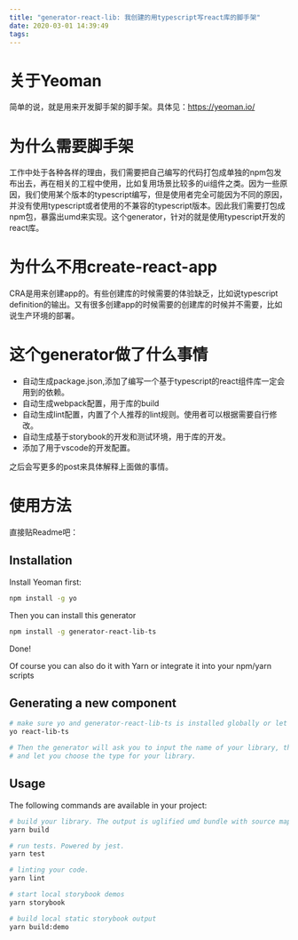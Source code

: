 ```yaml
---
title: "generator-react-lib: 我创建的用typescript写react库的脚手架"
date: 2020-03-01 14:39:49
tags:
---
```


# 关于Yeoman

简单的说，就是用来开发脚手架的脚手架。具体见：https://yeoman.io/

# 为什么需要脚手架

工作中处于各种各样的理由，我们需要把自己编写的代码打包成单独的npm包发布出去，再在相关的工程中使用，比如复用场景比较多的ui组件之类。因为一些原因，我们使用某个版本的typescript编写，但是使用者完全可能因为不同的原因，并没有使用typescript或者使用的不兼容的typescript版本。因此我们需要打包成npm包，暴露出umd来实现。这个generator，针对的就是使用typescript开发的react库。

# 为什么不用create-react-app

CRA是用来创建app的。有些创建库的时候需要的体验缺乏，比如说typescript definition的输出。又有很多创建app的时候需要的创建库的时候并不需要，比如说生产环境的部署。

# 这个generator做了什么事情

- 自动生成package.json,添加了编写一个基于typescript的react组件库一定会用到的依赖。
- 自动生成webpack配置，用于库的build
- 自动生成lint配置，内置了个人推荐的lint规则。使用者可以根据需要自行修改。
- 自动生成基于storybook的开发和测试环境，用于库的开发。
- 添加了用于vscode的开发配置。

之后会写更多的post来具体解释上面做的事情。

# 使用方法

直接贴Readme吧：

## Installation

Install Yeoman first:

```bash
npm install -g yo
```

Then you can install this generator

```bash
npm install -g generator-react-lib-ts
```

Done!

Of course you can also do it with Yarn or integrate it into your npm/yarn scripts

## Generating a new component

```bash
# make sure yo and generator-react-lib-ts is installed globally or let npm/scripts to do it.
yo react-lib-ts

# Then the generator will ask you to input the name of your library, the path for your lib folder,
# and let you choose the type for your library.

```
## Usage

The following commands are available in your project:

```bash
# build your library. The output is uglified umd bundle with source map files.
yarn build

# run tests. Powered by jest.
yarn test

# linting your code.
yarn lint

# start local storybook demos
yarn storybook

# build local static storybook output
yarn build:demo
```

